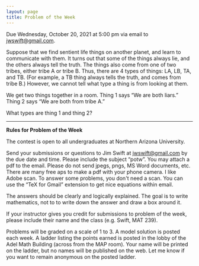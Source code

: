 ```yaml
---
layout: page
title: Problem of the Week
---
```


Due Wednesday, October 20, 2021 at 5:00 pm via email to 
<a href="mailto:jwswift@gmail.com?subject=potw" target="_blank">jwswift@gmail.com</a>.
<p>
Suppose that we find sentient life things on another planet, and learn to communicate with them.
It turns out that some of the things always lie, and the others always tell the truth.
The things also come from one of two tribes, either tribe A or tribe B.
Thus, there are 4 types of things: LA, LB, TA, and TB.  (For example, a TB thing always tells the truth, 
and comes from tribe B.)
However, we cannot tell what type a thing is from looking at them.
<p>
We get two things together in a room.  Thing 1 says &ldquo;We are both liars.&rdquo;
Thing 2 says &ldquo;We are both from tribe A.&rdquo;
<p>
What types are thing 1 and thing 2?
<!--
<center>
<img src = "https://naumathstat.github.io/problem-of-the-week/files/images/2021-10-13.gif" style="width:300px;height:254">
</center>
-->
<hr>
<b>Rules for Problem of the Week</b>
<p>
The contest is open to all undergraduates at Northern Arizona University.
<p>
Send your submissions or questions to Jim Swift at
<a href="mailto:jwswift@gmail.com?subject=potw" target="_blank">jwswift@gmail.com</a> by the due date and time.
Please include the subject &ldquo;potw&rdquo;.
You may attach a pdf to the email.  Please do not send jpegs, pngs, MS Word documents, etc.
There are many free aps to make a pdf with your phone camera. I like Adobe scan.
To answer some problems, you don't need a scan.
You can use the &ldquo;TeX for Gmail&rdquo; extension to get nice equations within email.
<p>The answers should be clearly and logically explained.  The goal is to write mathematics, not to
 to write down the answer and draw a box around it.
<p>
	If your instructor gives you credit for submissions to problem of the week, please include their name
	and the class  (e.g. Swift, MAT 239).
</p><p>
	Problems will be graded on a scale of 1 to 3.  A model solution is posted each week.
	A ladder listing the points earned is posted in the lobby of the Adel Math Building 
	(across from the MAP room).  Your name will be printed on the ladder, but no names will be published on the web.
	Let me know if you want to remain anonymous on the posted ladder.
</p>
